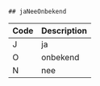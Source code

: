 	## jaNeeOnbekend			
				
|	Code	|	Description	|
|	---	|	---	|
|	J	|	ja	|
|	O	|	onbekend	|
|	N	|	nee	|
